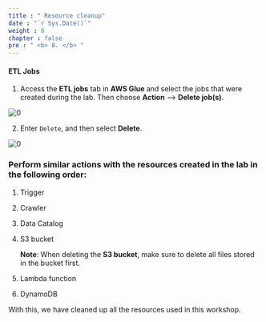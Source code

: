 ```yaml
---
title : " Resource cleanup"
date : "`r Sys.Date()`"
weight : 8
chapter : false
pre : " <b> 8. </b> "
---
```



#### ETL Jobs

1. Access the **ETL jobs** tab in **AWS Glue** and select the jobs that were created during the lab. Then choose **Action** --> **Delete job(s)**.

![0](/images/8-terminate/im-01.png)

2. Enter `Delete`, and then select **Delete**.

![0](/images/8-terminate/im-00.png)

### Perform similar actions with the resources created in the lab in the following order:

1. Trigger

2. Crawler

3. Data Catalog

4. S3 bucket

   **Note**: When deleting the **S3 bucket**, make sure to delete all files stored in the bucket first.

5. Lambda function

6. DynamoDB

With this, we have cleaned up all the resources used in this workshop.
